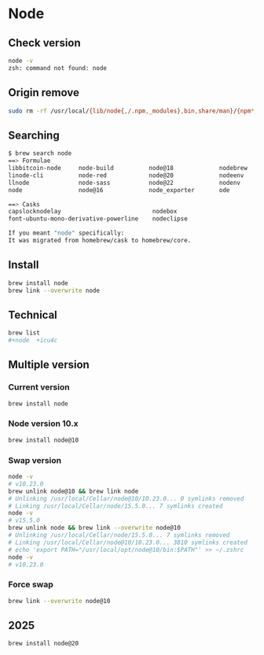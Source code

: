 # Node

## Check version

```bash
node -v
zsh: command not found: node
```

## Origin remove

```bash
sudo rm -rf /usr/local/{lib/node{,/.npm,_modules},bin,share/man}/{npm*,node*,man1/node*}
```

## Searching
```bash
$ brew search node
==> Formulae
libbitcoin-node     node-build          node@18             nodebrew
linode-cli          node-red            node@20             nodeenv
llnode              node-sass           node@22             nodenv
node                node@16             node_exporter       ode

==> Casks
capslocknodelay                          nodebox
font-ubuntu-mono-derivative-powerline    nodeclipse

If you meant "node" specifically:
It was migrated from homebrew/cask to homebrew/core.
```

## Install
```bash
brew install node
brew link --overwrite node
```

## Technical

```bash
brew list
#+node  +icu4c
```

## Multiple version

### Current version

```bash
brew install node
```

### Node version 10.x

```bash
brew install node@10
```

### Swap version

```bash
node -v
# v10.23.0
brew unlink node@10 && brew link node
# Unlinking /usr/local/Cellar/node@10/10.23.0... 0 symlinks removed
# Linking /usr/local/Cellar/node/15.5.0... 7 symlinks created
node -v
# v15.5.0
brew unlink node && brew link --overwrite node@10
# Unlinking /usr/local/Cellar/node/15.5.0... 7 symlinks removed
# Linking /usr/local/Cellar/node@10/10.23.0... 3810 symlinks created
# echo 'export PATH="/usr/local/opt/node@10/bin:$PATH"' >> ~/.zshrc
node -v
# v10.23.0
```

### Force swap

```bash
brew link --overwrite node@10
```

## 2025
```bash
brew install node@20
````
